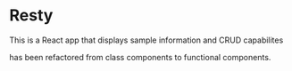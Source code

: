 # Resty

This is a React app that displays sample information and CRUD capabilites

has been refactored from class components to functional components.